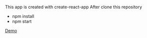 This app is created with create-react-app
After clone this repository
- npm install 
- npm start 

[Demo](https://todos-ten-omega.vercel.app/)
